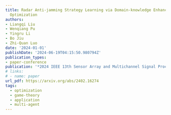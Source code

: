 ```yaml
---
title: Radar Anti-jamming Strategy Learning via Domain-knowledge Enhanced Online Convex
  Optimization
authors:
- Liangqi Liu
- Wenqiang Pu
- Yingru Li
- Bo Jiu
- Zhi-Quan Luo
date: '2024-01-01'
publishDate: '2024-06-19T04:15:50.980794Z'
publication_types:
- paper-conference
publication: '*2024 IEEE 13th Sensor Array and Multichannel Signal Processing Workshop (SAM)*'
# links:
# - name: paper
url_pdf: https://arxiv.org/abs/2402.16274
tags:
  - optimization
  - game-theory
  - application
  - multi-agent
---
```

